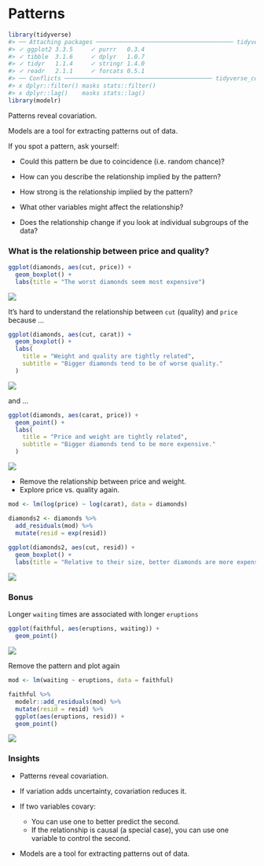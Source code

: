 
# Patterns

``` r
library(tidyverse)
#> ── Attaching packages ─────────────────────────────────────── tidyverse 1.3.1 ──
#> ✓ ggplot2 3.3.5     ✓ purrr   0.3.4
#> ✓ tibble  3.1.6     ✓ dplyr   1.0.7
#> ✓ tidyr   1.1.4     ✓ stringr 1.4.0
#> ✓ readr   2.1.1     ✓ forcats 0.5.1
#> ── Conflicts ────────────────────────────────────────── tidyverse_conflicts() ──
#> x dplyr::filter() masks stats::filter()
#> x dplyr::lag()    masks stats::lag()
library(modelr)
```

Patterns reveal covariation.

Models are a tool for extracting patterns out of data.

If you spot a pattern, ask yourself:

-   Could this pattern be due to coincidence (i.e. random chance)?

-   How can you describe the relationship implied by the pattern?

-   How strong is the relationship implied by the pattern?

-   What other variables might affect the relationship?

-   Does the relationship change if you look at individual subgroups of
    the data?

### What is the relationship between price and quality?

``` r
ggplot(diamonds, aes(cut, price)) + 
  geom_boxplot() + 
  labs(title = "The worst diamonds seem most expensive")
```

![](README_files/figure-gfm/unnamed-chunk-2-1.png)<!-- -->

It’s hard to understand the relationship between `cut` (quality) and
`price` because …

``` r
ggplot(diamonds, aes(cut, carat)) + 
  geom_boxplot() +
  labs(
    title = "Weight and quality are tightly related",
    subtitle = "Bigger diamonds tend to be of worse quality."
  )
```

![](README_files/figure-gfm/unnamed-chunk-3-1.png)<!-- -->

and …

``` r
ggplot(diamonds, aes(carat, price)) + 
  geom_point() +
  labs(
    title = "Price and weight are tightly related",
    subtitle = "Bigger diamonds tend to be more expensive."
  )
```

![](README_files/figure-gfm/unnamed-chunk-4-1.png)<!-- -->

-   Remove the relationship between price and weight.
-   Explore price vs. quality again.

``` r
mod <- lm(log(price) ~ log(carat), data = diamonds)

diamonds2 <- diamonds %>% 
  add_residuals(mod) %>% 
  mutate(resid = exp(resid))
  
ggplot(diamonds2, aes(cut, resid)) + 
  geom_boxplot() +
  labs(title = "Relative to their size, better diamonds are more expensive.")
```

![](README_files/figure-gfm/unnamed-chunk-5-1.png)<!-- -->

### Bonus

Longer `waiting` times are associated with longer `eruptions`

``` r
ggplot(faithful, aes(eruptions, waiting)) + 
  geom_point()
```

![](README_files/figure-gfm/unnamed-chunk-6-1.png)<!-- -->

Remove the pattern and plot again

``` r
mod <- lm(waiting ~ eruptions, data = faithful)

faithful %>% 
  modelr::add_residuals(mod) %>%
  mutate(resid = resid) %>%
  ggplot(aes(eruptions, resid)) + 
  geom_point()
```

![](README_files/figure-gfm/unnamed-chunk-7-1.png)<!-- -->

### Insights

-   Patterns reveal covariation.

-   If variation adds uncertainty, covariation reduces it.

-   If two variables covary:

    -   You can use one to better predict the second.
    -   If the relationship is causal (a special case), you can use one
        variable to control the second.

-   Models are a tool for extracting patterns out of data.
